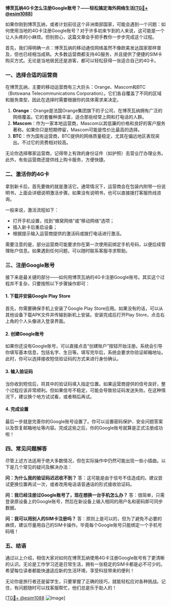**博茨瓦纳4G卡怎么注册Google账号？——轻松搞定海外网络生活[[TG💪+ @esim1088](https://t.me/s/esim1088)]**

如果你刚到博茨瓦纳，或者计划前往这个非洲南部国家，可能会遇到一个问题：如何使用当地的4G卡注册Google账号？对于许多初来乍到的人来说，这可能是一个让人头疼的小麻烦。但别担心，这篇文章会手把手教你一步步完成这个过程。

首先，我们得明确一点：博茨瓦纳的移动通信网络虽然不像欧美发达国家那样普及，但也已经相当成熟。大多数运营商都支持4G服务，并且提供了便捷的SIM卡购买方式。无论是当地居民还是游客，都可以轻松获得一张适合自己的4G卡。

### 一、选择合适的运营商

在博茨瓦纳，主要的移动运营商有三大巨头：Orange、Mascom和BTC（Botswana Telecommunications Corporation）。它们各自覆盖了不同的区域和服务类型，因此在选择时需要根据你的具体需求来决定。

1. **Orange**：Orange是法国Orange集团旗下的子公司，在博茨瓦纳拥有广泛的网络覆盖。它的套餐种类丰富，适合那些经常上网和打电话的人群。
2. **Mascom**：作为一家本地运营商，Mascom以其低廉的价格和良好的客户服务著称。如果你只是短期停留，Mascom可能是性价比最高的选择。
3. **BTC**：作为国有运营商，BTC提供的网络质量稳定，尤其在偏远地区表现突出。不过它的资费相对较高。

无论你选择哪家运营商，记得带上有效的身份证件（如护照）去营业厅办理业务。此外，有些运营商还提供线上购卡服务，方便快捷。

### 二、激活你的4G卡

拿到新卡后，首先要做的就是激活它。通常情况下，运营商会在包装内附带一份说明书，上面会详细说明激活步骤。如果没有说明书，也可以直接拨打客服热线咨询。

一般来说，激活流程如下：
- 打开手机设置，找到“蜂窝网络”或“移动网络”选项；
- 插入新卡后重启设备；
- 根据提示输入运营商提供的激活码或拨打电话进行激活。

需要注意的是，部分运营商可能要求你在第一次使用前绑定手机号码，以便后续管理账户信息。如果遇到任何问题，可以随时联系客服寻求帮助。

### 三、注册Google账号

接下来是最关键的部分——如何用博茨瓦纳的4G卡注册Google账号。其实这个过程并不复杂，只要按照以下步骤操作即可：

#### 1. 下载并安装Google Play Store

首先，你需要确保手机上安装了Google Play Store应用。如果没有的话，可以从其他设备下载APK文件并传输到新机上安装。安装完成后打开Play Store，点击右上角的个人头像进入登录界面。

#### 2. 创建Google账号

如果你还没有Google账号，可以直接点击“创建账户”按钮开始注册。系统会引导你填写基本信息，包括名字、生日等。填写完毕后，系统会要求你验证邮箱地址。此时，你可以选择接收短信验证码的方式来进行身份确认。

#### 3. 输入验证码

当你收到短信后，将其中的验证码填入指定位置。如果运营商提供的信号良好，整个过程应该非常顺利。但如果信号不稳定，可能会导致验证码发送失败。在这种情况下，建议换个地方试试看，或者稍后再试。

#### 4. 完成设置

最后一步就是完善你的Google账号设置了。你可以设置密码保护、安全问题答案以及恢复邮箱地址等内容。完成这些之后，你的Google账号就算是正式注册成功啦！

### 四、常见问题解答

尽管上述方法适用于绝大多数情况，但在实际操作中仍然可能出现一些小插曲。以下是几个常见的疑问及解决办法：

**问：为什么我的验证码迟迟收不到？**
答：这可能是由于信号不佳造成的。建议尝试更换位置再试一次，或者改用电话语音通话的形式接收验证码。

**问：我已经注册过Google账号了，现在想换一台手机怎么办？**
答：很简单，只需登录原设备上的Google账号，然后在新设备上输入相同的用户名和密码即可同步数据。

**问：我可以用别人的SIM卡注册吗？**
答：原则上是可以的，但为了避免不必要的麻烦，建议尽量用自己的SIM卡操作。毕竟每个Google账号只能绑定一个手机号码哦！

### 五、结语

通过以上介绍，相信大家对如何在博茨瓦纳使用4G卡注册Google账号有了更清晰的认识。无论是工作学习还是日常生活，拥有一张稳定的SIM卡都是必不可少的。希望每位读者都能快速适应新的生活环境，享受科技带来的便利！

无论你是旅行者还是留学生，只要掌握了正确的技巧，就能轻松应对各种挑战。记住，有问题随时可以找客服帮忙，他们总是乐于助人的！

[[TG💪+ @esim1088](https://t.me/s/esim1088) ![Image](https://i.postimg.cc/4NQfJmqS/Snipaste-2025-05-13-00-14-12.png)]